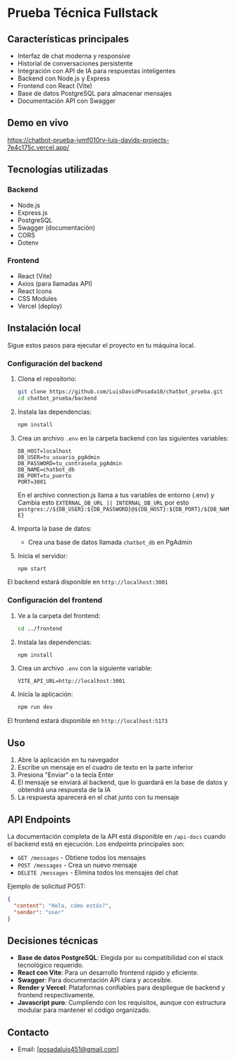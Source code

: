 # Prueba Técnica Fullstack

## Características principales

- Interfaz de chat moderna y responsive
- Historial de conversaciones persistente
- Integración con API de IA para respuestas inteligentes
- Backend con Node.js y Express
- Frontend con React (Vite)
- Base de datos PostgreSQL para almacenar mensajes
- Documentación API con Swagger

## Demo en vivo
https://chatbot-prueba-jvmf010rv-luis-davids-projects-7e4c175c.vercel.app/

## Tecnologías utilizadas

### Backend
- Node.js
- Express.js
- PostgreSQL
- Swagger (documentación)
- CORS
- Dotenv

### Frontend
- React (Vite)
- Axios (para llamadas API)
- React Icons
- CSS Modules
- Vercel (deploy)

## Instalación local

Sigue estos pasos para ejecutar el proyecto en tu máquina local.

### Configuración del backend

1. Clona el repositorio:
   ```bash
   git clone https://github.com/LuisDavidPosada10/chatbot_prueba.git
   cd chatbot_prueba/backend
   ```

2. Instala las dependencias:
   ```bash
   npm install
   ```

3. Crea un archivo `.env` en la carpeta backend con las siguientes variables:
   ```
   DB_HOST=localhost
   DB_USER=tu_usuario_pgAdmin
   DB_PASSWORD=tu_contraseña_pgAdmin
   DB_NAME=chatbot_db
   DB_PORT=tu_puerto
   PORT=3001
   ```
   En el archivo connection.js llama a tus variables de entorno (.env) y
    Cambia esto `EXTERNAL_DB_URL || INTERNAL_DB_URL` por esto `postgres://${DB_USER}:${DB_PASSWORD}@${DB_HOST}:${DB_PORT}/${DB_NAME}`

4. Importa la base de datos:
   - Crea una base de datos llamada `chatbot_db` en PgAdmin

6. Inicia el servidor:
   ```bash
   npm start
   ```

El backend estará disponible en `http://localhost:3001`

### Configuración del frontend

1. Ve a la carpeta del frontend:
   ```bash
   cd ../frontend
   ```

2. Instala las dependencias:
   ```bash
   npm install
   ```

3. Crea un archivo `.env` con la siguiente variable:
   ```
   VITE_API_URL=http://localhost:3001
   ```

4. Inicia la aplicación:
   ```bash
   npm run dev
   ```

El frontend estará disponible en `http://localhost:5173`

## Uso

1. Abre la aplicación en tu navegador
2. Escribe un mensaje en el cuadro de texto en la parte inferior
3. Presiona "Enviar" o la tecla Enter
4. El mensaje se enviará al backend, que lo guardará en la base de datos y obtendrá una respuesta de la IA
5. La respuesta aparecerá en el chat junto con tu mensaje

## API Endpoints

La documentación completa de la API está disponible en `/api-docs` cuando el backend está en ejecución. Los endpoints principales son:

- `GET /messages` - Obtiene todos los mensajes
- `POST /messages` - Crea un nuevo mensaje
- `DELETE /messages` - Elimina todos los mensajes del chat

Ejemplo de solicitud POST:
```json
{
  "content": "Hola, cómo estás?",
  "sender": "user"
}
```

## Decisiones técnicas

- **Base de datos PostgreSQL**: Elegida por su compatibilidad con el stack tecnológico requerido.
- **React con Vite**: Para un desarrollo frontend rápido y eficiente.
- **Swagger**: Para documentación API clara y accesible.
- **Render y Vercel**: Plataformas confiables para despliegue de backend y frontend respectivamente.
- **Javascript puro**: Cumpliendo con los requisitos, aunque con estructura modular para mantener el código organizado.

## Contacto

- Email: [posadaluis451@gmail.com]
